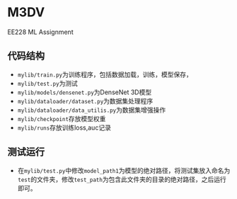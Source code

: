 # M3DV
EE228 ML Assignment
## 代码结构
* `mylib/train.py`为训练程序，包括数据加载，训练，模型保存，
* `mylib/test.py`为测试
* `mylib/models/densenet.py`为DenseNet 3D模型
* `mylib/dataloader/dataset.py`为数据集处理程序
* `mylib/dataloader/data_utilis.py`为数据集增强操作
* `mylib/checkpoint`存放模型权重
* `mylib/runs`存放训练loss,auc记录
## 测试运行
* 在`mylib/test.py`中修改`model_path1`为模型的绝对路径，将测试集放入命名为`test`的文件夹，修改`test_path`为包含此文件夹的目录的绝对路径，之后运行即可。
